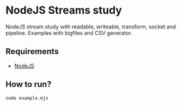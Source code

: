# NodeJS Streams study
NodeJS stream study with readable, writeable, transform, socket and pipeline. Examples with bigfiles and CSV generator.

## Requirements
* [NodeJS](https://nodejs.org/en/)

## How to run?
`node example.mjs`
